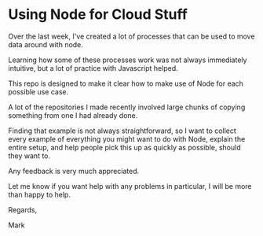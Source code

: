 # Using Node for Cloud Stuff

Over the last week, I've created a lot of processes that can be used to move data around with node.

Learning how some of these processes work was not always immediately intuitive, but a lot of practice with Javascript helped.

This repo is designed to make it clear how to make use of Node for each possible use case.

A lot of the repositories I made recently involved large chunks of copying something from one I had already done.

Finding that example is not always straightforward, so I want to collect every example of everything you might want to do with Node, explain the entire setup, and help people pick this up as quickly as possible, should they want to.

Any feedback is very much appreciated.

Let me know if you want help with any problems in particular, I will be more than happy to help.

Regards,

Mark

